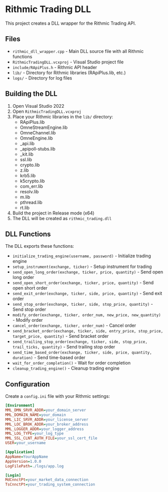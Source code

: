 # Rithmic Trading DLL

This project creates a DLL wrapper for the Rithmic Trading API.

## Files

- `rithmic_dll_wrapper.cpp` - Main DLL source file with all Rithmic functions
- `RithmicTradingDLL.vcxproj` - Visual Studio project file
- `include/RApiPlus.h` - Rithmic API header
- `lib/` - Directory for Rithmic libraries (RApiPlus.lib, etc.)
- `logs/` - Directory for log files

## Building the DLL

1. Open Visual Studio 2022
2. Open `RithmicTradingDLL.vcxproj`
3. Place your Rithmic libraries in the `lib/` directory:
   - RApiPlus.lib
   - OmneStreamEngine.lib
   - OmneChannel.lib
   - OmneEngine.lib
   - _api.lib
   - _apipoll-stubs.lib
   - _kit.lib
   - ssl.lib
   - crypto.lib
   - z.lib
   - krb5.lib
   - k5crypto.lib
   - com_err.lib
   - resolv.lib
   - m.lib
   - pthread.lib
   - rt.lib
4. Build the project in Release mode (x64)
5. The DLL will be created as `rithmic_trading.dll`

## DLL Functions

The DLL exports these functions:

- `initialize_trading_engine(username, password)` - Initialize trading engine
- `setup_instrument(exchange, ticker)` - Setup instrument for trading
- `send_open_long_order(exchange, ticker, price, quantity)` - Send open long order
- `send_open_short_order(exchange, ticker, price, quantity)` - Send open short order
- `send_exit_order(exchange, ticker, side, price, quantity)` - Send exit order
- `send_stop_order(exchange, ticker, side, stop_price, quantity)` - Send stop order
- `modify_order(exchange, ticker, order_num, new_price, new_quantity)` - Modify order
- `cancel_order(exchange, ticker, order_num)` - Cancel order
- `send_bracket_order(exchange, ticker, side, entry_price, stop_price, target_price, quantity)` - Send bracket order
- `send_trailing_stop_order(exchange, ticker, side, stop_price, trail_ticks, quantity)` - Send trailing stop order
- `send_time_based_order(exchange, ticker, side, price, quantity, duration)` - Send time-based order
- `wait_for_order_completion()` - Wait for order completion
- `cleanup_trading_engine()` - Cleanup trading engine

## Configuration

Create a `config.ini` file with your Rithmic settings:

```ini
[Environment]
MML_DMN_SRVR_ADDR=your_domain_server
MML_DOMAIN_NAME=your_domain
MML_LIC_SRVR_ADDR=your_license_server
MML_LOC_BROK_ADDR=your_broker_address
MML_LOGGER_ADDR=your_logger_address
MML_LOG_TYPE=your_log_type
MML_SSL_CLNT_AUTH_FILE=your_ssl_cert_file
USER=your_username

[Application]
AppName=YourAppName
AppVersion=1.0.0
LogFilePath=./logs/app.log

[Login]
MdCnnctPt=your_market_data_connection
TsCnnctPt=your_trading_system_connection
```
